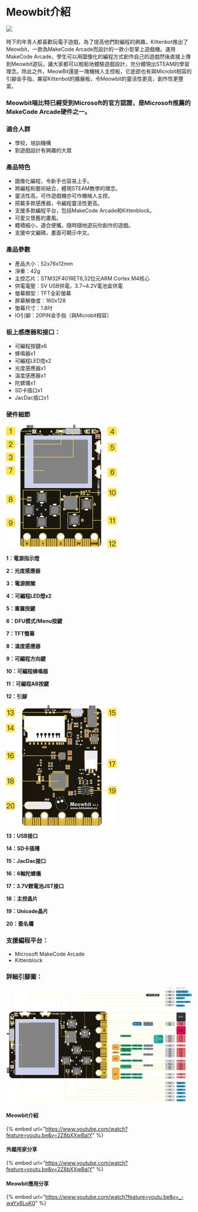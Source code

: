 # Meowbit介紹

![](https://kittenbothk.readthedocs.io/en/latest/_images/1.jpeg)

時下的年青人都喜歡玩電子遊戲，為了提高他們對編程的興趣，Kittenbot推出了Meowbit，一款為MakeCode Arcade而設計的一款小型掌上遊戲機。運用MakeCode Arcade，學生可以用圖像化的編程方式創作自己的遊戲然後直接上傳到Meowbit遊玩，讓大家都可以輕鬆地體驗遊戲設計，充分體現出STEAM的學習理念。除此之外，MeowBit還是一塊機械人主控板，它底部也有與Microbit相容的引腳金手指，兼容Kittenbot的擴展板，令Meowbit的靈活性更高，創作性更豐富。

### **Meowbit喵比特已經受到Microsoft的官方認證，是Microsoft推薦的MakeCode Arcade硬件之一。**

### 適合人群

* 學校，培訓機構
* 對遊戲設計有興趣的大眾

### 產品特色

* 圖像化編程，令新手也容易上手。
* 將編程和藝術結合，體現STEAM教學的理念。
* 靈活性高，可作遊戲機亦可作機械人主控。
* 搭載多款感應器，令編程靈活性更高。
* 支援多款編程平台，包括MakeCode Arcade和Kittenblock。
* 可愛又懷舊的畫風。
* 體積細小，適合便攜，隨時隨地遊玩你創作的遊戲。
* 支援中文編碼，畫面可顯示中文。

### 產品參數

* 產品大小：52x76x12mm
* 淨重：42g
* 主控芯片：STM32F401RET6,32位元ARM Cortex M4核心
* 供電電壓：5V USB供電，3.7\~4.2V電池盒供電
* 螢幕類型：TFT全彩螢幕
* 屏幕解像度：160x128
* 螢幕尺寸：1.8吋
* IO引腳：20PIN金手指（與Microbit相容）

### 板上感應器和接口：

* 可編程按鍵x6
* 蜂鳴器x1
* 可編程LED燈x2
* 光度感應器x1
* 溫度感應器x1
* 陀螺儀x1
* SD卡插口x1
* JacDac插口x1

### 硬件細節

![](../../.gitbook/assets/2.png)

**1：電源指示燈**

**2：光度感應器**

**3：電源開關**

**4：可編程LED燈x2**

**5：重置按鍵**

**6：DFU模式/Menu按鍵**

**7：TFT螢幕**

**8：溫度感應器**

**9：可編程方向鍵**

**10：可編程蜂鳴器**

**11：可編程AB按鍵**

**12：引腳**

![](../../.gitbook/assets/3.png)

**13：USB接口**

**14：SD卡插槽**

**15：JacDac接口**

**16：6軸陀螺儀**

**17：3.7V鋰電池JST接口**

**18：主控晶片**

**19：Unicode晶片**

**20：簽名欄**

### 支援編程平台：

* Microsoft MakeCode Arcade
* Kittenblock

### 詳細引腳圖：

![](<../../.gitbook/assets/4 (1).png>)

###

#### Meowbit介紹

{% embed url="https://www.youtube.com/watch?feature=youtu.be&v=2Z8bXXwBaIY" %}

#### 外國用家分享

{% embed url="https://www.youtube.com/watch?feature=youtu.be&v=2Z8bXXwBaIY" %}

#### Meowbit應用分享

{% embed url="https://www.youtube.com/watch?feature=youtu.be&v=_-waYx6LuK0" %}
